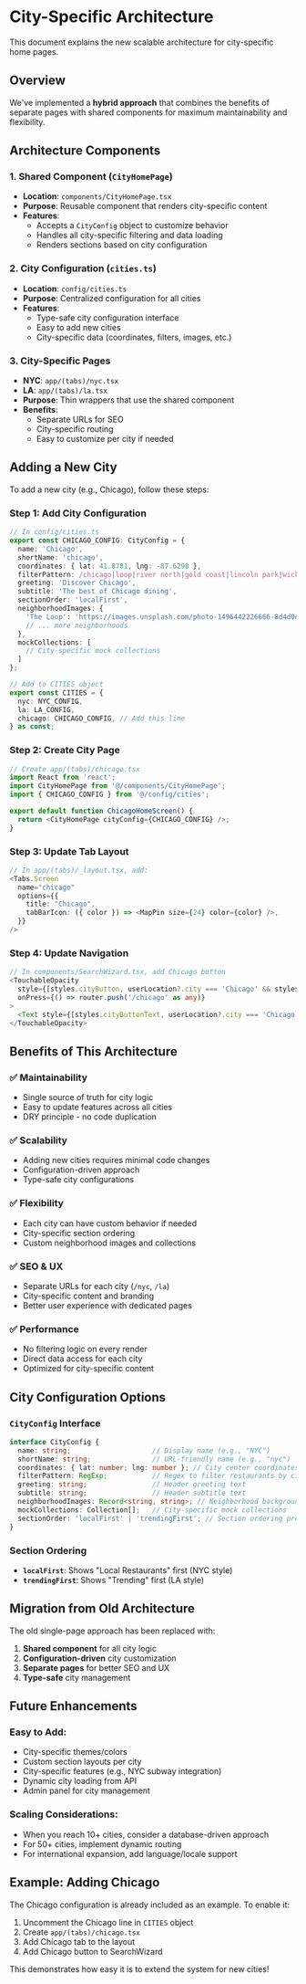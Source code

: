 # City-Specific Architecture

This document explains the new scalable architecture for city-specific home pages.

## Overview

We've implemented a **hybrid approach** that combines the benefits of separate pages with shared components for maximum maintainability and flexibility.

## Architecture Components

### 1. Shared Component (`CityHomePage`)
- **Location**: `components/CityHomePage.tsx`
- **Purpose**: Reusable component that renders city-specific content
- **Features**: 
  - Accepts a `CityConfig` object to customize behavior
  - Handles all city-specific filtering and data loading
  - Renders sections based on city configuration

### 2. City Configuration (`cities.ts`)
- **Location**: `config/cities.ts`
- **Purpose**: Centralized configuration for all cities
- **Features**:
  - Type-safe city configuration interface
  - Easy to add new cities
  - City-specific data (coordinates, filters, images, etc.)

### 3. City-Specific Pages
- **NYC**: `app/(tabs)/nyc.tsx`
- **LA**: `app/(tabs)/la.tsx`
- **Purpose**: Thin wrappers that use the shared component
- **Benefits**: 
  - Separate URLs for SEO
  - City-specific routing
  - Easy to customize per city if needed

## Adding a New City

To add a new city (e.g., Chicago), follow these steps:

### Step 1: Add City Configuration
```typescript
// In config/cities.ts
export const CHICAGO_CONFIG: CityConfig = {
  name: 'Chicago',
  shortName: 'chicago',
  coordinates: { lat: 41.8781, lng: -87.6298 },
  filterPattern: /chicago|loop|river north|gold coast|lincoln park|wicker park|bucktown|west loop|south loop|illinois|il/i,
  greeting: 'Discover Chicago',
  subtitle: 'The best of Chicago dining',
  sectionOrder: 'localFirst',
  neighborhoodImages: {
    'The Loop': 'https://images.unsplash.com/photo-1496442226666-8d4d0e62e6e9?w=400',
    // ... more neighborhoods
  },
  mockCollections: [
    // City-specific mock collections
  ]
};

// Add to CITIES object
export const CITIES = {
  nyc: NYC_CONFIG,
  la: LA_CONFIG,
  chicago: CHICAGO_CONFIG, // Add this line
} as const;
```

### Step 2: Create City Page
```typescript
// Create app/(tabs)/chicago.tsx
import React from 'react';
import CityHomePage from '@/components/CityHomePage';
import { CHICAGO_CONFIG } from '@/config/cities';

export default function ChicagoHomeScreen() {
  return <CityHomePage cityConfig={CHICAGO_CONFIG} />;
}
```

### Step 3: Update Tab Layout
```typescript
// In app/(tabs)/_layout.tsx, add:
<Tabs.Screen
  name="chicago"
  options={{
    title: "Chicago",
    tabBarIcon: ({ color }) => <MapPin size={24} color={color} />,
  }}
/>
```

### Step 4: Update Navigation
```typescript
// In components/SearchWizard.tsx, add Chicago button
<TouchableOpacity 
  style={[styles.cityButton, userLocation?.city === 'Chicago' && styles.cityButtonActive]}
  onPress={() => router.push('/chicago' as any)}
>
  <Text style={[styles.cityButtonText, userLocation?.city === 'Chicago' && styles.cityButtonTextActive]}>Chicago</Text>
</TouchableOpacity>
```

## Benefits of This Architecture

### ✅ **Maintainability**
- Single source of truth for city logic
- Easy to update features across all cities
- DRY principle - no code duplication

### ✅ **Scalability**
- Adding new cities requires minimal code changes
- Configuration-driven approach
- Type-safe city configurations

### ✅ **Flexibility**
- Each city can have custom behavior if needed
- City-specific section ordering
- Custom neighborhood images and collections

### ✅ **SEO & UX**
- Separate URLs for each city (`/nyc`, `/la`)
- City-specific content and branding
- Better user experience with dedicated pages

### ✅ **Performance**
- No filtering logic on every render
- Direct data access for each city
- Optimized for city-specific content

## City Configuration Options

### `CityConfig` Interface
```typescript
interface CityConfig {
  name: string;                    // Display name (e.g., "NYC")
  shortName: string;               // URL-friendly name (e.g., "nyc")
  coordinates: { lat: number; lng: number }; // City center coordinates
  filterPattern: RegExp;           // Regex to filter restaurants by city
  greeting: string;                // Header greeting text
  subtitle: string;                // Header subtitle text
  neighborhoodImages: Record<string, string>; // Neighborhood background images
  mockCollections: Collection[];   // City-specific mock collections
  sectionOrder: 'localFirst' | 'trendingFirst'; // Section ordering preference
}
```

### Section Ordering
- **`localFirst`**: Shows "Local Restaurants" first (NYC style)
- **`trendingFirst`**: Shows "Trending" first (LA style)

## Migration from Old Architecture

The old single-page approach has been replaced with:
1. **Shared component** for all city logic
2. **Configuration-driven** city customization
3. **Separate pages** for better SEO and UX
4. **Type-safe** city management

## Future Enhancements

### Easy to Add:
- City-specific themes/colors
- Custom section layouts per city
- City-specific features (e.g., NYC subway integration)
- Dynamic city loading from API
- Admin panel for city management

### Scaling Considerations:
- When you reach 10+ cities, consider a database-driven approach
- For 50+ cities, implement dynamic routing
- For international expansion, add language/locale support

## Example: Adding Chicago

The Chicago configuration is already included as an example. To enable it:

1. Uncomment the Chicago line in `CITIES` object
2. Create `app/(tabs)/chicago.tsx`
3. Add Chicago tab to the layout
4. Add Chicago button to SearchWizard

This demonstrates how easy it is to extend the system for new cities!
